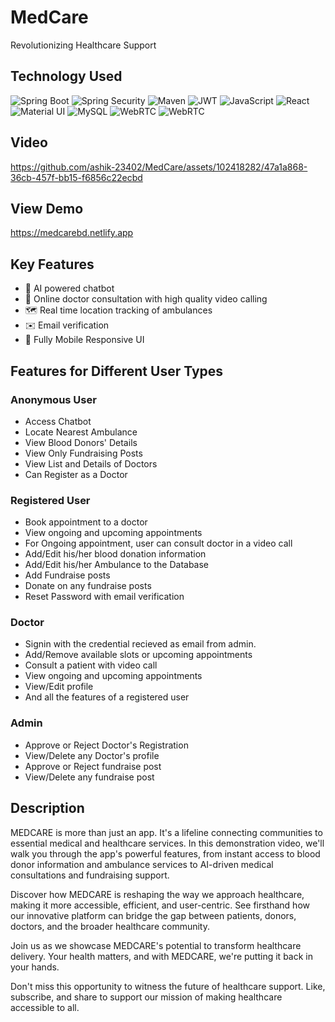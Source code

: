 # MedCare

Revolutionizing Healthcare Support

## Technology Used

![Spring Boot](https://img.shields.io/badge/spring%20boot-%236DB33F.svg?style=for-the-badge&logo=springboot&logoColor=white)
![Spring Security](https://img.shields.io/badge/spring%20security-%236DB3FF.svg?style=for-the-badge&logo=springsecurity&logoColor=white)
![Maven](https://img.shields.io/badge/apache_maven-C71A36?style=for-the-badge&logo=apachemaven&logoColor=white)
![JWT](https://img.shields.io/badge/JWT-black?style=for-the-badge&logo=JSON%20web%20tokens)
![JavaScript](https://img.shields.io/badge/JavaScript-ffff00?style=for-the-badge&logo=javascript&logoColor=black)
![React](https://img.shields.io/badge/react-%2320232a.svg?style=for-the-badge&logo=react&logoColor=%2361DAFB)
![Material UI](https://img.shields.io/badge/Material%20UI-007FFF?style=for-the-badge&logo=mui&logoColor=white)
![MySQL](https://img.shields.io/badge/MySQL-F80000?style=for-the-badge&logo=mysql&logoColor=white)
![WebRTC](https://img.shields.io/badge/webrtc-F811aa?style=for-the-badge&logo=webrtc&logoColor=black)
![WebRTC](https://img.shields.io/badge/firebase-aaf03?style=for-the-badge&logo=firebase&logoColor=white)

 ## Video

https://github.com/ashik-23402/MedCare/assets/102418282/47a1a868-36cb-457f-bb15-f6856c22ecbd


## View Demo

https://medcarebd.netlify.app

## Key Features

- 🤖 AI powered chatbot
- 🎦 Online doctor consultation with high quality video calling
- 🗺️ Real time location tracking of ambulances
- ✉️ Email verification
- 📱 Fully Mobile Responsive UI

## Features for Different User Types

### Anonymous User

- Access Chatbot
- Locate Nearest Ambulance
- View Blood Donors' Details
- View Only Fundraising Posts
- View List and Details of Doctors
- Can Register as a Doctor

### Registered User

- Book appointment to a doctor
- View ongoing and upcoming appointments
- For Ongoing appointment, user can consult doctor in a video call
- Add/Edit his/her blood donation information
- Add/Edit his/her Ambulance to the Database
- Add Fundraise posts
- Donate on any fundraise posts
- Reset Password with email verification

### Doctor

- Signin with the credential recieved as email from admin.
- Add/Remove available slots or upcoming appointments
- Consult a patient with video call
- View ongoing and upcoming appointments
- View/Edit profile
- And all the features of a registered user

### Admin

- Approve or Reject Doctor's Registration
- View/Delete any Doctor's profile
- Approve or Reject fundraise post
- View/Delete any fundraise post

## Description

MEDCARE is more than just an app. It's a lifeline connecting communities to essential medical and healthcare services. In this demonstration video, we'll walk you through the app's powerful features, from instant access to blood donor information and ambulance services to AI-driven medical consultations and fundraising support.

Discover how MEDCARE is reshaping the way we approach healthcare, making it more accessible, efficient, and user-centric. See firsthand how our innovative platform can bridge the gap between patients, donors, doctors, and the broader healthcare community.

Join us as we showcase MEDCARE's potential to transform healthcare delivery. Your health matters, and with MEDCARE, we're putting it back in your hands.

Don't miss this opportunity to witness the future of healthcare support. Like, subscribe, and share to support our mission of making healthcare accessible to all.
